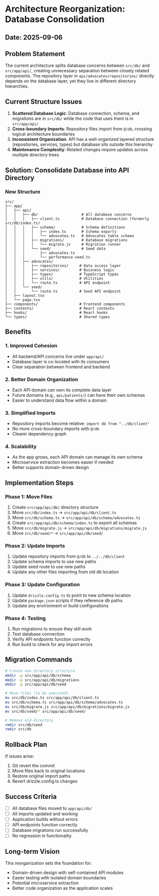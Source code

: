 # Architecture Reorganization: Database Consolidation

## Date: 2025-09-06

## Problem Statement
The current architecture splits database concerns between `src/db/` and `src/app/api/`, creating unnecessary separation between closely related components. The repository layer in `api/advocates/repositories/` directly depends on the database layer, yet they live in different directory hierarchies.

## Current Structure Issues
1. **Scattered Database Logic**: Database connection, schema, and migrations are in `src/db/` while the code that uses them is in `src/app/api/`
2. **Cross-boundary Imports**: Repository files import from `@/db`, crossing logical architecture boundaries
3. **Inconsistent Organization**: API has a well-organized layered structure (repositories, services, types) but database sits outside this hierarchy
4. **Maintenance Complexity**: Related changes require updates across multiple directory trees

## Solution: Consolidate Database into API Directory

### New Structure
```
src/
├── app/
│   ├── api/
│   │   ├── db/                    # All database concerns
│   │   │   ├── client.ts          # Database connection (formerly src/db/index.ts)
│   │   │   ├── schema/            # Schema definitions
│   │   │   │   ├── index.ts       # Schema exports
│   │   │   │   └── advocates.ts   # Advocates table schema
│   │   │   ├── migrations/        # Database migrations
│   │   │   │   └── migrate.js     # Migration runner
│   │   │   └── seed/              # Seed data
│   │   │       ├── advocates.ts
│   │   │       └── performance-seed.ts
│   │   ├── advocates/
│   │   │   ├── repositories/     # Data access layer
│   │   │   ├── services/         # Business logic
│   │   │   ├── types/            # TypeScript types
│   │   │   ├── utils/            # Utilities
│   │   │   └── route.ts          # API endpoint
│   │   └── seed/
│   │       └── route.ts          # Seed API endpoint
│   ├── layout.tsx
│   └── page.tsx
├── components/                   # Frontend components
├── contexts/                     # React contexts
├── hooks/                        # React hooks
└── types/                        # Shared types
```

## Benefits

### 1. Improved Cohesion
- All backend/API concerns live under `app/api/`
- Database layer is co-located with its consumers
- Clear separation between frontend and backend

### 2. Better Domain Organization
- Each API domain can own its complete data layer
- Future domains (e.g., `api/patients/`) can have their own schemas
- Easier to understand data flow within a domain

### 3. Simplified Imports
- Repository imports become relative: `import db from "../db/client"`
- No more cross-boundary imports with `@/db`
- Clearer dependency graph

### 4. Scalability
- As the app grows, each API domain can manage its own schema
- Microservice extraction becomes easier if needed
- Better supports domain-driven design

## Implementation Steps

### Phase 1: Move Files
1. Create `src/app/api/db/` directory structure
2. Move `src/db/index.ts` → `src/app/api/db/client.ts`
3. Move `src/db/schema.ts` → `src/app/api/db/schema/advocates.ts`
4. Create `src/app/api/db/schema/index.ts` to export all schemas
5. Move `src/db/migrate.js` → `src/app/api/db/migrations/migrate.js`
6. Move `src/db/seed/*` → `src/app/api/db/seed/`

### Phase 2: Update Imports
1. Update repository imports from `@/db` to `../../db/client`
2. Update schema imports to use new paths
3. Update seed route to use new paths
4. Update any other files importing from old db location

### Phase 3: Update Configuration
1. Update `drizzle.config.ts` to point to new schema location
2. Update `package.json` scripts if they reference db paths
3. Update any environment or build configurations

### Phase 4: Testing
1. Run migrations to ensure they still work
2. Test database connection
3. Verify API endpoints function correctly
4. Run build to check for any import errors

## Migration Commands
```bash
# Create new directory structure
mkdir -p src/app/api/db/schema
mkdir -p src/app/api/db/migrations
mkdir -p src/app/api/db/seed

# Move files (to be executed)
mv src/db/index.ts src/app/api/db/client.ts
mv src/db/schema.ts src/app/api/db/schema/advocates.ts
mv src/db/migrate.js src/app/api/db/migrations/migrate.js
mv src/db/seed/* src/app/api/db/seed/

# Remove old directory
rmdir src/db/seed
rmdir src/db
```

## Rollback Plan
If issues arise:
1. Git revert the commit
2. Move files back to original locations
3. Restore original import paths
4. Revert drizzle.config.ts changes

## Success Criteria
- [ ] All database files moved to `app/api/db/`
- [ ] All imports updated and working
- [ ] Application builds without errors
- [ ] API endpoints function correctly
- [ ] Database migrations run successfully
- [ ] No regression in functionality

## Long-term Vision
This reorganization sets the foundation for:
- Domain-driven design with self-contained API modules
- Easier testing with isolated domain boundaries
- Potential microservice extraction
- Better code organization as the application scales